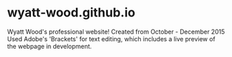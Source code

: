 # wyatt-wood.github.io
Wyatt Wood's professional website! Created from October - December 2015
Used Adobe's 'Brackets' for text editing, which includes a live preview of the webpage in development.
